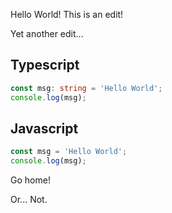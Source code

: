 Hello World!
This is an edit!

Yet another edit...

## Typescript
~~~ts
const msg: string = 'Hello World';
console.log(msg);
~~~


## Javascript
~~~js
const msg = 'Hello World';
console.log(msg);
~~~

Go home!

Or... Not.
